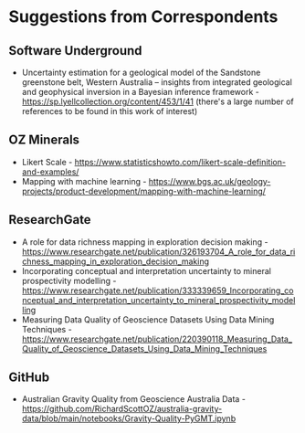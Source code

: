 # Suggestions from Correspondents

## Software Underground

- Uncertainty estimation for a geological model of the Sandstone greenstone belt, Western Australia – insights from integrated geological and geophysical inversion in a Bayesian inference framework - https://sp.lyellcollection.org/content/453/1/41 (there's a large number of references to be found in this work of interest)

## OZ Minerals

- Likert Scale - https://www.statisticshowto.com/likert-scale-definition-and-examples/
- Mapping with machine learning - https://www.bgs.ac.uk/geology-projects/product-development/mapping-with-machine-learning/

## ResearchGate

- A role for data richness mapping in exploration decision making - https://www.researchgate.net/publication/326193704_A_role_for_data_richness_mapping_in_exploration_decision_making
- Incorporating conceptual and interpretation uncertainty to mineral prospectivity modelling - https://www.researchgate.net/publication/333339659_Incorporating_conceptual_and_interpretation_uncertainty_to_mineral_prospectivity_modelling
- Measuring Data Quality of Geoscience Datasets Using Data Mining Techniques - https://www.researchgate.net/publication/220390118_Measuring_Data_Quality_of_Geoscience_Datasets_Using_Data_Mining_Techniques 

## GitHub

- Australian Gravity Quality from Geoscience Australia Data - https://github.com/RichardScottOZ/australia-gravity-data/blob/main/notebooks/Gravity-Quality-PyGMT.ipynb
